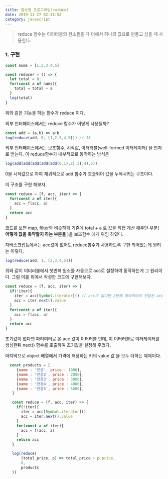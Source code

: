 ```yaml
---
title: 함수형 프로그래밍(reduce)
date: 2019-11-27 02:11:52
category: javascript
---
```


> reduce 함수는 이러터블의 원소들을 다 더해서 하나의 값으로 만들고 싶을 때 사용한다.



### 1. 구현

```javascript
const nums = [1,2,3,4,5]

const reducer = () => {
  let total = 0;
  for(const a of nums){
    total = total + a
  }
  log(total)
}
```

위와 같은 기능을 하는 함수가 reduce 이다.

외부 인터페이스에서는 reduce 함수가 어떻게 사용될까?

```javascript
const add = (a,b) => a+b
log(reduce(add, 0, [1,2,3,4,5])) // 15
```

외부 인터페이스에서는 보조함수, 시작값, 이터러블(well-formed 이터레이터) 을 인자로 받는다. 이 reduce함수가 내부적으로 동작하는 방식은

```javascript
log(add(add(add(add(add(0,1),2),3),4),5))
```

0을 시작값으로 하여 재귀적으로 add 함수가 호출되어 값을 누적시키는 구조이다. 

이 구조를 구현 해보자.

```javascript
const reduce = (f, acc, iter) => {
  for(const a of iter){
    acc = f(acc, a)
  }
  return acc
}
```

코드를 보면 map, filter와 비슷하게 기존에 total + a 로 값을 직접 계산 해주던 부분( **어떻게 값을 축약할지 하는 부분을** )을 보조함수 에게 위임 하였다.

자바스크립트에서는 acc값이 없어도 reduce함수가 사용하도록 구현 되어있는데 원리는 이렇다.

```javascript
log(reduce(add, 1, [2,3,4,5]))
```

위와 같이 이터러블에서 첫번째 원소를 자동으로 acc로 설정하여 동작하는게 그 원리이다. 그럼 이를 위에서 작성한 코드에 구현해보자.

```javascript
const reduce = (f, acc, iter) => {
  if(!iter){ 
    iter = acc[Symbol.iterator]() // acc가 없다면 2번째 파라미터로 전달된 acc가 이터러블
    acc = iter.next().value
  }
  for(const a of iter){
    acc = f(acc, a)
  }
  return acc
}
```

초기값이 없다면 파라미터로 온 acc 값이 이터러블 인데, 이 이터러블로 이터레이터를 생성한뒤 next() 함수를 호출하여 초기값을 설정해 주었다. 

마지막으로 object 배열에서 가격에 해당하는 키의 value 값 을 모두 더하는 예제이다.

```javascript
  const products = [
     {name : '안경', price : 1000},
     {name : '안경2', price : 2000},
     {name : '안경3', price : 3000},
     {name : '안경4', price : 4000},
     {name : '안경5', price : 5000},
   ]

   const reduce = (f, acc, iter) => {
     if(!iter){
       iter = acc[Symbol.iterator]()
       acc = iter.next().value
     }
     for(const a of iter){
       acc = f(acc, a)
     }
     return acc
   }

   log(reduce(
       (total_price, p) => total_price + p.price,
       0,
       products
   ))
```